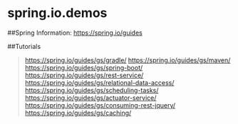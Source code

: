 # spring.io.demos

##Spring Information:
https://spring.io/guides

##Tutorials
> https://spring.io/guides/gs/gradle/
> https://spring.io/guides/gs/maven/
> https://spring.io/guides/gs/spring-boot/
> https://spring.io/guides/gs/rest-service/
> https://spring.io/guides/gs/relational-data-access/
> https://spring.io/guides/gs/scheduling-tasks/
> https://spring.io/guides/gs/actuator-service/
> https://spring.io/guides/gs/consuming-rest-jquery/
> https://spring.io/guides/gs/caching/

